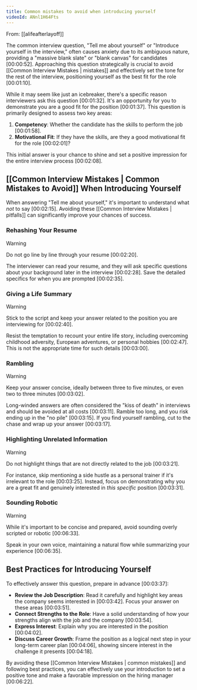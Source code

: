 ```yaml
---
title: Common mistakes to avoid when introducing yourself
videoId: ANnl1H64Fts
---
```


From: [[alifeafterlayoff]] <br/> 

The common interview question, "Tell me about yourself" or "Introduce yourself in the interview," often causes anxiety due to its ambiguous nature, providing a "massive blank slate" or "blank canvas" for candidates <a class="yt-timestamp" data-t="00:00:52">[00:00:52]</a>. Approaching this question strategically is crucial to avoid [[Common Interview Mistakes | mistakes]] and effectively set the tone for the rest of the interview, positioning yourself as the best fit for the role <a class="yt-timestamp" data-t="00:01:10">[00:01:10]</a>.

While it may seem like just an icebreaker, there's a specific reason interviewers ask this question <a class="yt-timestamp" data-t="00:01:32">[00:01:32]</a>. It's an opportunity for you to demonstrate you are a good fit for the position <a class="yt-timestamp" data-t="00:01:37">[00:01:37]</a>. This question is primarily designed to assess two key areas:
1.  **Competency**: Whether the candidate has the skills to perform the job <a class="yt-timestamp" data-t="00:01:58">[00:01:58]</a>.
2.  **Motivational Fit**: If they have the skills, are they a good motivational fit for the role <a class="yt-timestamp" data-t="00:02:01">[00:02:01]</a>?

This initial answer is your chance to shine and set a positive impression for the entire interview process <a class="yt-timestamp" data-t="00:02:08">[00:02:08]</a>.

## [[Common Interview Mistakes | Common Mistakes to Avoid]] When Introducing Yourself

When answering "Tell me about yourself," it's important to understand what *not* to say <a class="yt-timestamp" data-t="00:02:15">[00:02:15]</a>. Avoiding these [[Common Interview Mistakes | pitfalls]] can significantly improve your chances of success.

### Rehashing Your Resume
> [!WARNING]
> Do not go line by line through your resume <a class="yt-timestamp" data-t="00:02:20">[00:02:20]</a>.

The interviewer can read your resume, and they will ask specific questions about your background later in the interview <a class="yt-timestamp" data-t="00:02:28">[00:02:28]</a>. Save the detailed specifics for when you are prompted <a class="yt-timestamp" data-t="00:02:35">[00:02:35]</a>.

### Giving a Life Summary
> [!WARNING]
> Stick to the script and keep your answer related to the position you are interviewing for <a class="yt-timestamp" data-t="00:02:40">[00:02:40]</a>.

Resist the temptation to recount your entire life story, including overcoming childhood adversity, European adventures, or personal hobbies <a class="yt-timestamp" data-t="00:02:47">[00:02:47]</a>. This is not the appropriate time for such details <a class="yt-timestamp" data-t="00:03:00">[00:03:00]</a>.

### Rambling
> [!WARNING]
> Keep your answer concise, ideally between three to five minutes, or even two to three minutes <a class="yt-timestamp" data-t="00:03:02">[00:03:02]</a>.

Long-winded answers are often considered the "kiss of death" in interviews and should be avoided at all costs <a class="yt-timestamp" data-t="00:03:11">[00:03:11]</a>. Ramble too long, and you risk ending up in the "no pile" <a class="yt-timestamp" data-t="00:03:15">[00:03:15]</a>. If you find yourself rambling, cut to the chase and wrap up your answer <a class="yt-timestamp" data-t="00:03:17">[00:03:17]</a>.

### Highlighting Unrelated Information
> [!WARNING]
> Do not highlight things that are not directly related to the job <a class="yt-timestamp" data-t="00:03:21">[00:03:21]</a>.

For instance, skip mentioning a side hustle as a personal trainer if it's irrelevant to the role <a class="yt-timestamp" data-t="00:03:25">[00:03:25]</a>. Instead, focus on demonstrating why you are a great fit and genuinely interested in *this specific* position <a class="yt-timestamp" data-t="00:03:31">[00:03:31]</a>.

### Sounding Robotic
> [!WARNING]
> While it's important to be concise and prepared, avoid sounding overly scripted or robotic <a class="yt-timestamp" data-t="00:06:33">[00:06:33]</a>.

Speak in your own voice, maintaining a natural flow while summarizing your experience <a class="yt-timestamp" data-t="00:06:35">[00:06:35]</a>.

## Best Practices for Introducing Yourself

To effectively answer this question, prepare in advance <a class="yt-timestamp" data-t="00:03:37">[00:03:37]</a>:
*   **Review the Job Description**: Read it carefully and highlight key areas the company seems interested in <a class="yt-timestamp" data-t="00:03:42">[00:03:42]</a>. Focus your answer on these areas <a class="yt-timestamp" data-t="00:03:51">[00:03:51]</a>.
*   **Connect Strengths to the Role**: Have a solid understanding of how your strengths align with the job and the company <a class="yt-timestamp" data-t="00:03:54">[00:03:54]</a>.
*   **Express Interest**: Explain why you are interested in the position <a class="yt-timestamp" data-t="00:04:02">[00:04:02]</a>.
*   **Discuss Career Growth**: Frame the position as a logical next step in your long-term career plan <a class="yt-timestamp" data-t="00:04:06">[00:04:06]</a>, showing sincere interest in the challenge it presents <a class="yt-timestamp" data-t="00:04:18">[00:04:18]</a>.

By avoiding these [[Common Interview Mistakes | common mistakes]] and following best practices, you can effectively use your introduction to set a positive tone and make a favorable impression on the hiring manager <a class="yt-timestamp" data-t="00:06:22">[00:06:22]</a>.